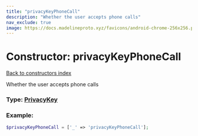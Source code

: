 ```yaml
---
title: "privacyKeyPhoneCall"
description: "Whether the user accepts phone calls"
nav_exclude: true
image: https://docs.madelineproto.xyz/favicons/android-chrome-256x256.png
---
```

# Constructor: privacyKeyPhoneCall  
[Back to constructors index](/API_docs/constructors/index.md)



Whether the user accepts phone calls




### Type: [PrivacyKey](/API_docs/types/PrivacyKey.md)


### Example:

```php
$privacyKeyPhoneCall = ['_' => 'privacyKeyPhoneCall'];
```  

